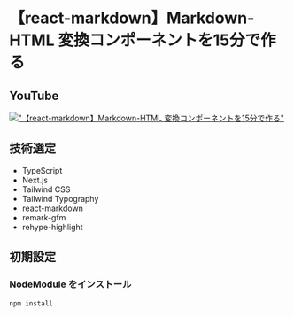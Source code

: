 # 【react-markdown】Markdown-HTML 変換コンポーネントを15分で作る

## YouTube

[!["【react-markdown】Markdown-HTML 変換コンポーネントを15分で作る"](https://i.ytimg.com/vi/yMnMdrgLIDw/maxresdefault.jpg)](https://youtu.be/yMnMdrgLIDw)

## 技術選定

- TypeScript
- Next.js
- Tailwind CSS
- Tailwind Typography
- react-markdown
- remark-gfm
- rehype-highlight

## 初期設定

### NodeModule をインストール

```bash
npm install
```
